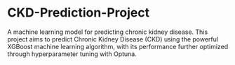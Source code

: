 # CKD-Prediction-Project
A machine learning model for predicting chronic kidney disease.
This project aims to predict Chronic Kidney Disease (CKD) using the powerful XGBoost machine learning algorithm, with its performance further optimized through hyperparameter tuning with Optuna.    
